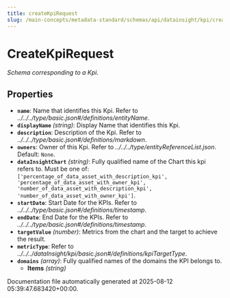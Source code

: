 ```yaml
---
title: createKpiRequest
slug: /main-concepts/metadata-standard/schemas/api/datainsight/kpi/createkpirequest
---
```


# CreateKpiRequest

*Schema corresponding to a Kpi.*

## Properties

- **`name`**: Name that identifies this Kpi. Refer to *../../../type/basic.json#/definitions/entityName*.
- **`displayName`** *(string)*: Display Name that identifies this Kpi.
- **`description`**: Description of the Kpi. Refer to *../../../type/basic.json#/definitions/markdown*.
- **`owners`**: Owner of this Kpi. Refer to *../../../type/entityReferenceList.json*. Default: `None`.
- **`dataInsightChart`** *(string)*: Fully qualified name of the Chart this kpi refers to. Must be one of: `['percentage_of_data_asset_with_description_kpi', 'percentage_of_data_asset_with_owner_kpi', 'number_of_data_asset_with_description_kpi', 'number_of_data_asset_with_owner_kpi']`.
- **`startDate`**: Start Date for the KPIs. Refer to *../../../type/basic.json#/definitions/timestamp*.
- **`endDate`**: End Date for the KPIs. Refer to *../../../type/basic.json#/definitions/timestamp*.
- **`targetValue`** *(number)*: Metrics from the chart and the target to achieve the result.
- **`metricType`**: Refer to *../../../dataInsight/kpi/basic.json#/definitions/kpiTargetType*.
- **`domains`** *(array)*: Fully qualified names of the domains the KPI belongs to.
  - **Items** *(string)*


Documentation file automatically generated at 2025-08-12 05:39:47.683420+00:00.
